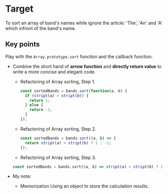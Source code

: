 # Target
To sort an array of band's names while ignore the article: 'The', 'An' and 'A' which infront of the band's name.
## Key points
Play with the `Array.prototype.sort` funciton and the callback function.

- Combine the short hand of **arrow function** and **directly return value** to write a more concise and elegant code.
  - Refactoring of Array sorting, Step 1.
    ```js
    const sortedBands = bands.sort(function(a, b) {
      if (stript(a) > stript(b)) {
        return 1;
      } else {
        return -1;
      }
    });
    ```

  - Refactoring of Array sorting, Step 2.
    ```js
    const sortedBands = bands.sort((a, b) => {
      return stript(a) > stript(b) ? 1 : -1;
    });
    ```

  - Refactoring of Array sorting, Step 3.
  ```js
  const sortedBands = bands.sort((a, b) => stript(a) > stript(b) ? 1 : -1);
  ```

- My note:
  - Memorization
    Using an object to store the calculation results.
